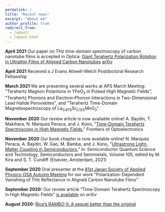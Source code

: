 ```yaml
---
permalink: /
title: "Recent news"
excerpt: "About me"
author_profile: true
redirect_from:
  - /about/
  - /about.html
---
```


**April 2021** Our paper on THz time-domain spectroscopy of carbon nanotube films is accepted in Optica: [Giant Terahertz Polarization Rotation in Ultrathin Films of Aligned Carbon Nanotubes](https://doi.org/10.1364/OPTICA.422826) [arXiv](https://arxiv.org/abs/2104.03500)

**April 2021** Received a J Evans Attwell-Welch Postdoctoral Research Fellowship

**March 2021** We are presenting several works at APS March Meeting: "Terahertz Magnon Polaritons in YFeO<sub>3</sub> in Pulsed High Magnetic Fields",  "Terahertz Phonons and Electron–Phonon Interactions in Two-Dimensional Lead Halide Perovskites", and "Terahertz Time-Domain Magnetospectroscopy of La<sub>0.875</sub>Sr<sub>0.125</sub>MnO<sub>3</sub>".

**November 2020** Our review article is now available online! A. Baydin, T. Makihara, N. Marquez Peraca, and J. Kono, “[Time-Domain Terahertz Spectroscopy in High Magnetic Fields](http://www.google.com/url?q=http%3A%2F%2Fjournal.hep.com.cn%2Ffoe%2FEN%2F10.1007%2Fs12200-020-1101-4&sa=D&sntz=1&usg=AFQjCNHVo9oLY3TRxMrmiO_GrV-UGfYQCg),” Frontiers of Optoelectronics

**November 2020** Our book chapter is now available online! N. Marquez Peraca, A. Baydin, W. Gao, M. Bamba, and J. Kono, "[Ultrastrong Light-Matter Coupling in Semiconductors](https://www.google.com/url?q=https%3A%2F%2Fauthors.elsevier.com%2Fa%2F1c5UJ_1riOyu7I&sa=D&sntz=1&usg=AFQjCNHX3T-RU6SeeHc4s_zkfJx9I_GEFg),” in: Semiconductor Quantum Science and Technology, Semiconductors and Semimetals, Volume 105, edited by M. Kira and S. T. Cundiff (Elsevier, Amsterdam, 2021)

**September 2020** Oral presenter at the [81st ](https://www.google.com/url?q=https%3A%2F%2Fmeeting.jsap.or.jp%2Fenglish&sa=D&sntz=1&usg=AFQjCNERp3mWNI_L3-QuAYixPw8XIBAHrg)[Japan Society of Applied Physics-OSA](https://www.google.com/url?q=https%3A%2F%2Fmeeting.jsap.or.jp%2Fenglish&sa=D&sntz=1&usg=AFQjCNERp3mWNI_L3-QuAYixPw8XIBAHrg)[ Autumn Meeting](https://www.google.com/url?q=https%3A%2F%2Fmeeting.jsap.or.jp%2Fenglish&sa=D&sntz=1&usg=AFQjCNERp3mWNI_L3-QuAYixPw8XIBAHrg) for our work "Polarization-Dependent Vanishing of THz Reflectance in Aligned Carbon Nanotube Films"

**September 2020:** Our review article "Time-Domain Terahertz Spectroscopy in High Magnetic Fields" [is available](https://arxiv.org/abs/2009.03359) on *arXiv*

**August 2020:** [Rice’s RAMBO-II: A sequel better than the original](http://news.rice.edu/2020/08/24/rices-rambo-ii-a-sequel-better-than-the-original-2/)
